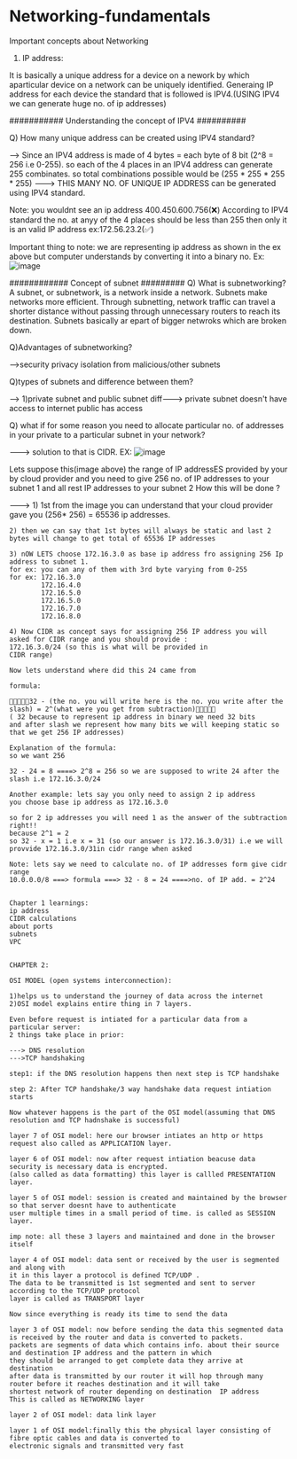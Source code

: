 # Networking-fundamentals
Important concepts about Networking

1) IP address:
   
It is basically a unique address for a device on a nework by which aparticular device on a network can be uniquely identified.
Generaing IP address for each device the standard that is followed is IPV4.(USING IPV4 we can generate huge no. of ip addresses)

########### Understanding the concept of IPV4 ##########

Q) How many unique address can be created using IPV4 standard?

--> Since an IPV4 address is made of 4 bytes = each byte of 8 bit (2^8 = 256 i.e 0-255). 
so each of the 4 places in an IPV4 address can generate 255 combinates. so total combinations possible would be
(255 * 255 * 255 * 255) ---> THIS MANY NO. OF UNIQUE IP ADDRESS can be generated using IPV4 standard.

Note: you wouldnt see an ip address 400.450.600.756(❌)
According to IPV4 standard the no. at anyy of the 4 places should be less than 255 then only it is an valid IP address ex:172.56.23.2(✅)

Important thing to note: we are representing ip address as shown in the ex above but computer understands by converting it into a binary no.
Ex: ![image](https://github.com/userasher/Networking-fundamentals/assets/109350583/1f5bc44b-ba24-4814-9177-e5eb27727184)


############ Concept of subnet #########
Q) What is subnetworking?
A subnet, or subnetwork, is a network inside a network. Subnets make networks more efficient. Through subnetting, 
network traffic can travel a shorter distance without passing through unnecessary routers to reach its destination. 
Subnets basically ar epart of bigger netwroks which are broken down.

Q)Advantages of subnetworking?

-->security
privacy
isolation from malicious/other subnets


Q)types of subnets and difference between them?

--> 1)private subnet and public subnet
diff---> private subnet doesn't have access to internet
        public has access


Q) what if for some reason you need to allocate particular no. of addresses in your private to a particular subnet in your network?

---> solution to that is CIDR.
EX: 
![image](https://github.com/userasher/Networking-fundamentals/assets/109350583/18ad86b0-f382-4e5d-9cac-cbe6f2ec00a6)


Lets suppose this(image above) the range of IP addressES provided by your by cloud provider and 
you need to give 256 no. of IP addresses to your subnet 1 and all rest IP addresses 
to your subnet 2
How this will be done ?

---> 1) 1st from the image you can understand that your cloud provider gave you (256* 256) = 65536 ip addresses.

    2) then we can say that 1st bytes will always be static and last 2 bytes will change to get total of 65536 IP addresses

    3) nOW LETS choose 172.16.3.0 as base ip address fro assigning 256 Ip address to subnet 1. 
    for ex: you can any of them with 3rd byte varying from 0-255
    for ex: 172.16.3.0
            172.16.4.0
            172.16.5.0
            172.16.5.0
            172.16.7.0
            172.16.8.0

    4) Now CIDR as concept says for assigning 256 IP address you will 
    asked for CIDR range and you should provide : 
    172.16.3.0/24 (so this is what will be provided in 
    CIDR range) 

    Now lets understand where did this 24 came from

    formula: 
    
    🤌🤌🤌🤌🤌32 - (the no. you will write here is the no. you write after the slash) = 2^(what were you get from subtraction)🤌🤌🤌🤌🤌 
    ( 32 because to represent ip address in binary we need 32 bits 
    and after slash we represent how many bits we will keeping static so that we get 256 IP addresses)

    Explanation of the formula:  
    so we want 256 

    32 - 24 = 8 ====> 2^8 = 256 so we are supposed to write 24 after the slash i.e 172.16.3.0/24

    Another example: lets say you only need to assign 2 ip address
    you choose base ip address as 172.16.3.0

    so for 2 ip addresses you will need 1 as the answer of the subtraction right!!
    because 2^1 = 2
    so 32 - x = 1 i.e x = 31 (so our answer is 172.16.3.0/31) i.e we will provvide 172.16.3.0/31in cidr range when asked 

    Note: lets say we need to calculate no. of IP addresses form give cidr range
    10.0.0.0/8 ===> formula ===> 32 - 8 = 24 ====>no. of IP add. = 2^24


    Chapter 1 learnings: 
    ip address
    CIDR calculations
    about ports
    subnets
    VPC


    CHAPTER 2: 

    OSI MODEL (open systems interconnection): 
    
    1)helps us to understand the journey of data across the internet
    2)OSI model explains entire thing in 7 layers.

    Even before request is intiated for a particular data from a particular server:
    2 things take place in prior:
    
    ---> DNS resolution
    --->TCP handshaking

    step1: if the DNS resolution happens then next step is TCP handshake

    step 2: After TCP handshake/3 way handshake data request intiation starts

    Now whatever happens is the part of the OSI model(assuming that DNS resolution and TCP hadnshake is successful)

    layer 7 of OSI model: here our browser intiates an http or https request also called as APPLICATION layer.
    
    layer 6 of OSI model: now after request intiation beacuse data security is necessary data is encrypted.
    (also called as data formatting) this layer is callled PRESENTATION layer.

    layer 5 of OSI model: session is created and maintained by the browser so that server doesnt have to authenticate 
    user multiple times in a small period of time. is called as SESSION layer.

    imp note: all these 3 layers and maintained and done in the browser itself 

    layer 4 of OSI model: data sent or received by the user is segmented and along with 
    it in this layer a protocol is defined TCP/UDP .
    The data to be transmitted is 1st segmented and sent to server according to the TCP/UDP protocol
    layer is called as TRANSPORT layer

    Now since everything is ready its time to send the data

    layer 3 of OSI model: now before sending the data this segmented data is received by the router and data is converted to packets.
    packets are segments of data which contains info. about their source and destination IP address and the pattern in which 
    they should be arranged to get complete data they arrive at destination
    after data is transmitted by our router it will hop through many router before it reaches destination and it will take
    shortest network of router depending on destination  IP address
    This is called as NETWORKING layer

    layer 2 of OSI model: data link layer

    layer 1 of OSI model:finally this the physical layer consisting of fibre optic cables and data is converted to 
    electronic signals and transmitted very fast


    
    
    
    

    
    

    
    










   
